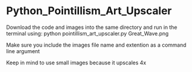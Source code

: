 # Python_Pointillism_Art_Upscaler

Download the code and images into the same directory and run in the terminal using: python pointillism_art_upscaler.py Great_Wave.png

Make sure you include the images file name and extention as a command line argument

Keep in mind to use small images because it upscales 4x
